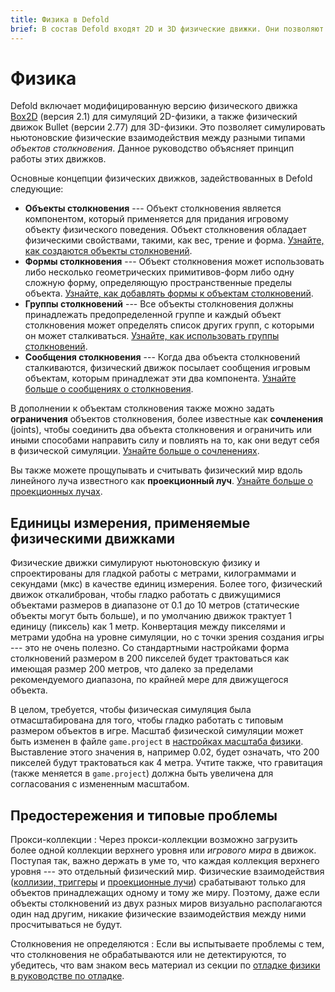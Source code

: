 ```yaml
---
title: Физика в Defold
brief: В состав Defold входят 2D и 3D физические движки. Они позволяют симулировать ньютоновские физические взаимодействия между разными типами объектов столкновения.
---
```


# Физика

Defold включает модифицированную версию физического движка [Box2D](http://www.box2d.org) (версия 2.1) для симуляций 2D-физики, а также физический движок Bullet (версии 2.77) для 3D-физики. Это позволяет симулировать ньютоновские физические взаимодействия между разными типами _объектов столкновения_. Данное руководство объясняет принцип работы этих движков.

Основные концепции физических движков, задействованных в Defold следующие:

* **Объекты столкновения** --- Объект столкновения является компонентом, который применяется для придания игровому объекту физического поведения. Объект столкновения обладает физическими свойствами, такими, как вес, трение и форма. [Узнайте, как создаются объекты столкновений](/manuals/physics-objects).
* **Формы столкновения** --- Объект столкновения может использовать либо несколько геометрических примитивов-форм либо одну сложную форму, определяющую пространственные пределы объекта. [Узнайте, как добавлять формы к объектам столкновений](/manuals/physics-shapes).
* **Группы столкновений** --- Все объекты столкновения должны принадлежать предопределенной группе и каждый объект столкновения может определять список других групп, с которыми он может сталкиваться. [Узнайте, как использовать группы столкновений](/manuals/physics-groups).
* **Сообщения столкновения** --- Когда два объекта столкновений сталкиваются, физический движок посылает сообщения игровым объектам, которым принадлежат эти два компонента. [Узнайте больше о сообщениях о столкновения](/manuals/physics-messages).

В дополнении к объектам столкновения также можно задать **ограничения** объектов столкновения, более известные как **сочленения** (joints), чтобы соединить два объекта столкновения и ограничить или иными способами направить силу и повлиять на то, как они ведут себя в физической симуляции. [Узнайте больше о сочленениях](/manuals/physics-joints).

Вы также можете прощупывать и считывать физический мир вдоль линейного луча известного как **проекционный луч**. [Узнайте больше о проекционных лучах](/manuals/physics-ray-casts).


## Единицы измерения, применяемые физическими движками

Физические движки симулируют ньютоновскую физику и спроектированы для гладкой работы с метрами, килограммами и секундами (мкс) в качестве единиц измерения. Более того, физический движок откалиброван, чтобы гладко работать с движущимися объектами размеров в диапазоне от 0.1 до 10 метров (статические объекты могут быть больше), и по умолчанию движок трактует 1 единицу (пиксель) как 1 метр. Конвертация между пикселями и метрами удобна на уровне симуляции, но с точки зрения создания игры --- это не очень полезно. Со стандартными настройками форма столкновений размером в 200 пикселей будет трактоваться как имеющая размер 200 метров, что далеко за пределами рекомендуемого диапазона, по крайней мере для движущегося объекта.

В целом, требуется, чтобы физическая симуляция была отмасштабирована для того, чтобы гладко работать с типовым размером объектов в игре. Масштаб физической симуляции может быть изменен в файле `game.project` в [настройках масштаба физики](/manuals/project-settings/#physics). Выставление этого значения в, например 0.02, будет означать, что 200 пикселей будут трактоваться как 4 метра. Учтите также, что гравитация (также меняется в `game.project`) должна быть увеличена для согласования с измененным масштабом.


## Предостережения и типовые проблемы

Прокси-коллекции
: Через прокси-коллекции возможно загрузить более одной коллекции верхнего уровня или *игрового мира* в движок. Поступая так, важно держать в уме то, что каждая коллекция верхнего уровня --- это отдельный физический мир. Физические взаимодействия ([коллизии, триггеры](/manuals/physics-messages) и [проекционные лучи](/manuals/physics-ray-casts)) срабатывают только для объектов принадлежащих одному и тому же миру. Поэтому, даже если объекты столкновений из двух разных миров визуально располагаются один над другим, никакие физические взаимодействия между ними просчитываться не будут.

Столкновения не определяются
: Если вы испытываете проблемы с тем, что столкновения не обрабатываются или не детектируются, то убедитесь, что вам знаком весь материал из секции по [отладке физики в руководстве по отладке](/manuals/debugging/#debugging-problems-with-physics).
